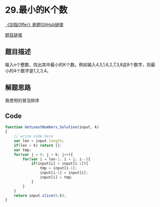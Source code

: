 # 29.最小的K个数
[《剑指Offer》刷题GitHub链接](https://github.com/zhning12/Coding-Interviews)

[题目链接](https://www.nowcoder.com/practice/6a296eb82cf844ca8539b57c23e6e9bf?tpId=13&tqId=11182&rp=2&ru=%2Fta%2Fcoding-interviews&qru=%2Fta%2Fcoding-interviews%2Fquestion-ranking)

## 题目描述
输入n个整数，找出其中最小的K个数。例如输入4,5,1,6,2,7,3,8这8个数字，则最小的4个数字是1,2,3,4。

## 解题思路

我使用的冒泡排序

## Code


```javascript
function GetLeastNumbers_Solution(input, k)
{
    // write code here
    var len = input.length;
    if(len < k) return [];
    var tmp;
    for(var j = 0; j < k; j++){
        for(var i = len-1; i > j; i--){
            if(input[i] < input[i-1]){
                tmp = input[i-1];
                input[i-1] = input[i];
                input[i] = tmp;
            }
        }
    }
    return input.slice(0,k);
}
```